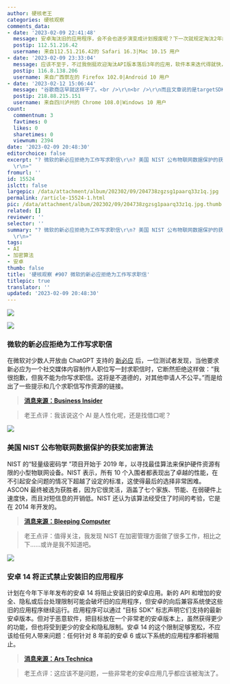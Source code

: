 ```yaml
---
author: 硬核老王
categories: 硬核观察
comments_data:
- date: '2023-02-09 22:41:48'
  message: 安卓淘汰旧的应用程序，会不会也逐步演变成计划报废呢？下一次就规定淘汰2年前的应用程序？
  postip: 112.51.216.42
  username: 来自112.51.216.42的 Safari 16.3|Mac 10.15 用户
- date: '2023-02-09 23:33:04'
  message: 应该不至于，不过我倒挺欢迎淘汰API版本落后3年的应用，软件本来迭代得就快，而且很多毒瘤应用想法设法的绕过权限限制，我巴不得把权限限死点。
  postip: 116.8.138.206
  username: 来自广西崇左的 Firefox 102.0|Android 10 用户
- date: '2023-02-12 15:06:44'
  message: "谷歌商店早就这样干了。<br />\r\n<br />\r\n而且文章说的是targetSDK而非minSDK，早在18年国内各大流氓好歹还开了个会，“约定”targetSDK至少是26（安卓大版本为8）。目前这一条他们还坚持得好"
  postip: 218.88.215.151
  username: 来自四川泸州的 Chrome 108.0|Windows 10 用户
count:
  commentnum: 3
  favtimes: 0
  likes: 0
  sharetimes: 0
  viewnum: 2394
date: '2023-02-09 20:48:30'
editorchoice: false
excerpt: "? 微软的新必应拒绝为工作写求职信\r\n? 美国 NIST 公布物联网数据保护的获奖加密算法\r\n? 安卓 14 将正式禁止安装旧的应用程序\r\n»
  \r\n»"
fromurl: ''
id: 15524
islctt: false
largepic: /data/attachment/album/202302/09/204738zgzsg1paarq33z1q.jpg
permalink: /article-15524-1.html
pic: /data/attachment/album/202302/09/204738zgzsg1paarq33z1q.jpg.thumb.jpg
related: []
reviewer: ''
selector: ''
summary: "? 微软的新必应拒绝为工作写求职信\r\n? 美国 NIST 公布物联网数据保护的获奖加密算法\r\n? 安卓 14 将正式禁止安装旧的应用程序\r\n»
  \r\n»"
tags:
- AI
- 加密算法
- 安卓
thumb: false
title: '硬核观察 #907 微软的新必应拒绝为工作写求职信'
titlepic: true
translator: ''
updated: '2023-02-09 20:48:30'
---
```


![](/data/attachment/album/202302/09/204738zgzsg1paarq33z1q.jpg)


![](/data/attachment/album/202302/09/204745d7uxsul0ga5plal5.jpg)


### 微软的新必应拒绝为工作写求职信


在微软对少数人开放由 ChatGPT 支持的 [新必应](/article-15522-1.html) 后，一位测试者发现，当他要求新必应为一个社交媒体内容制作人职位写一封求职信时，它断然拒绝这样做：“我很抱歉，但我不能为你写求职信。这将是不道德的，对其他申请人不公平。”而是给出了一些提示和几个求职信写作资源的链接。



> 
> **[消息来源：Business Insider](https://www.businessinsider.com/microsoft-bing-ai-chatgpt-refuse-job-cover-letter-application-interview-2023-2)**
> 
> 
> 



> 
> 老王点评：我该说这个 AI 是人性化呢，还是找借口呢？
> 
> 
> 


![](/data/attachment/album/202302/09/204753kikmq3iqyqychihf.jpg)


### 美国 NIST 公布物联网数据保护的获奖加密算法


NIST 的“轻量级密码学 ”项目开始于 2019 年，以寻找最佳算法来保护硬件资源有限的小型物联网设备。NIST 表示，所有 10 个入围者都表现出了卓越的性能，在不引起安全问题的情况下超越了设定的标准，这使得最后的选择非常困难。ASCON 最终被选为获胜者，因为它很灵活，涵盖了七个家族、节能、在弱硬件上速度快，而且对短信息的开销低。NIST 还认为该算法经受住了时间的考验，它是在 2014 年开发的。



> 
> **[消息来源：Bleeping Computer](https://www.bleepingcomputer.com/news/security/us-nist-unveils-winning-encryption-algorithm-for-iot-data-protection/)**
> 
> 
> 



> 
> 老王点评：值得关注，我发现 NIST 在加密管理方面做了很多工作，相比之下……或许是我不知道吧。
> 
> 
> 


![](/data/attachment/album/202302/09/204806cxfn7nlenonxzymm.jpg)


### 安卓 14 将正式禁止安装旧的应用程序


计划在今年下半年发布的安卓 14 将阻止安装旧的安卓应用。新的 API 和增加的安全、隐私或后台处理限制可能会破坏旧的应用程序，但安卓的向后兼容系统使这些旧的应用程序继续运行。应用程序可以通过 “目标 SDK” 标志声明它们支持的最新安卓版本。但对于恶意软件，把目标放在一个非常老的安卓版本上，虽然获得更少的功能，但也将受到更少的安全和隐私限制。安卓 14 的这个限制足够宽松，不应该给任何人带来问题：任何针对 8 年前的安卓 6 或以下系统的应用程序都将被阻止。



> 
> **[消息来源：Ars Technica](https://arstechnica.com/gadgets/2023/02/android-14-preview-1-is-out-will-officially-ban-installation-of-old-apps/)**
> 
> 
> 



> 
> 老王点评：这应该不是问题，一些非常老的安卓应用几乎都应该被淘汰了。
> 
> 
>